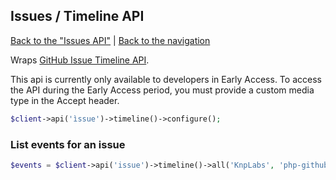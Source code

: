 ## Issues / Timeline API
[Back to the "Issues API"](../issues.md) | [Back to the navigation](../README.md)

Wraps [GitHub Issue Timeline API](http://developer.github.com/v3/issues/timeline/).

This api is currently only available to developers in Early Access. To access the API during the Early Access period,
you must provide a custom media type in the Accept header.

```php
$client->api('ìssue')->timeline()->configure();
```

### List events for an issue

```php
$events = $client->api('issue')->timeline()->all('KnpLabs', 'php-github-api', 123);
```
